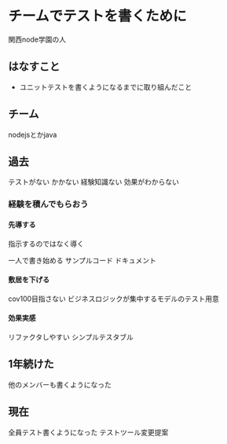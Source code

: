 # チームでテストを書くために

関西node学園の人

## はなすこと

- ユニットテストを書くようになるまでに取り組んだこと

## チーム

nodejsとかjava

## 過去

テストがない
かかない
経験知識ない
効果がわからない

### 経験を積んでもらおう

#### 先導する

指示するのではなく導く

一人で書き始める
サンプルコード
ドキュメント

#### 敷居を下げる

cov100目指さない
ビジネスロジックが集中するモデルのテスト用意

#### 効果実感

リファクタしやすい
シンプルテスタブル

## 1年続けた

他のメンバーも書くようになった

## 現在

全員テスト書くようになった
テストツール変更提案
